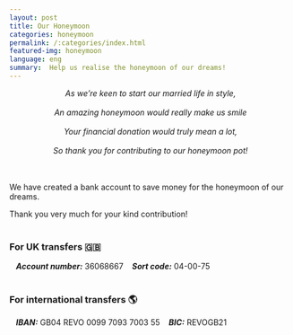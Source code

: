 ```yaml
---
layout: post
title: Our Honeymoon
categories: honeymoon
permalink: /:categories/index.html
featured-img: honeymoon
language: eng
summary:  Help us realise the honeymoon of our dreams!
---
```


<html>
<body>
<center><i>As we’re keen to start our married life in style,</i></center>
<br> 
<center><i>An amazing honeymoon would really make us smile</i></center>
<br> 
<center><i>Your financial donation would truly mean a lot,</i></center>
<br> 
<center><i>So thank you for contributing to our honeymoon pot!</i></center>
</body>
</html>
<br> 
<br> 

We have created a bank account to save money for the honeymoon of our dreams. 

Thank you very much for your kind contribution!
<br> 
<br>

### For UK transfers 🇬🇧
   &nbsp;&nbsp; ***Account number:*** 36068667
   &nbsp;&nbsp; ***Sort code:*** 04-00-75
<br> 
<br> 

### For international transfers 🌎
   &nbsp;&nbsp; ***IBAN:*** GB04 REVO 0099 7093 7003 55
   &nbsp;&nbsp; ***BIC:*** REVOGB21